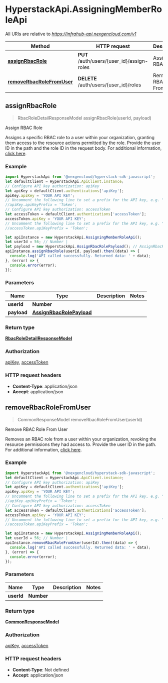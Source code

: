 # HyperstackApi.AssigningMemberRoleApi

All URIs are relative to *https://infrahub-api.nexgencloud.com/v1*

Method | HTTP request | Description
------------- | ------------- | -------------
[**assignRbacRole**](AssigningMemberRoleApi.md#assignRbacRole) | **PUT** /auth/users/{user_id}/assign-roles | Assign RBAC Role
[**removeRbacRoleFromUser**](AssigningMemberRoleApi.md#removeRbacRoleFromUser) | **DELETE** /auth/users/{user_id}/roles | Remove RBAC Role From User



## assignRbacRole

> RbacRoleDetailResponseModel assignRbacRole(userId, payload)

Assign RBAC Role

Assigns a specific RBAC role to a user within your organization, granting them access to the resource actions permitted by the role. Provide the user ID in the path and the role ID in the request body. For additional information, [click here](https://infrahub-doc.nexgencloud.com/docs/api-reference/auth-resources/rbac/manage-member-roles/assign-rbac-role).

### Example

```javascript
import HyperstackApi from '@nexgencloud/hyperstack-sdk-javascript';
let defaultClient = HyperstackApi.ApiClient.instance;
// Configure API key authorization: apiKey
let apiKey = defaultClient.authentications['apiKey'];
apiKey.apiKey = 'YOUR API KEY';
// Uncomment the following line to set a prefix for the API key, e.g. "Token" (defaults to null)
//apiKey.apiKeyPrefix = 'Token';
// Configure API key authorization: accessToken
let accessToken = defaultClient.authentications['accessToken'];
accessToken.apiKey = 'YOUR API KEY';
// Uncomment the following line to set a prefix for the API key, e.g. "Token" (defaults to null)
//accessToken.apiKeyPrefix = 'Token';

let apiInstance = new HyperstackApi.AssigningMemberRoleApi();
let userId = 56; // Number | 
let payload = new HyperstackApi.AssignRbacRolePayload(); // AssignRbacRolePayload | 
apiInstance.assignRbacRole(userId, payload).then((data) => {
  console.log('API called successfully. Returned data: ' + data);
}, (error) => {
  console.error(error);
});

```

### Parameters


Name | Type | Description  | Notes
------------- | ------------- | ------------- | -------------
 **userId** | **Number**|  | 
 **payload** | [**AssignRbacRolePayload**](AssignRbacRolePayload.md)|  | 

### Return type

[**RbacRoleDetailResponseModel**](RbacRoleDetailResponseModel.md)

### Authorization

[apiKey](../README.md#apiKey), [accessToken](../README.md#accessToken)

### HTTP request headers

- **Content-Type**: application/json
- **Accept**: application/json


## removeRbacRoleFromUser

> CommonResponseModel removeRbacRoleFromUser(userId)

Remove RBAC Role From User

Removes an RBAC role from a user within your organization, revoking the resource permissions they had access to. Provide the user ID in the path. For additional information, [click here](https://infrahub-doc.nexgencloud.com/docs/api-reference/auth-resources/rbac/manage-member-roles/revoke-rbac-role).

### Example

```javascript
import HyperstackApi from '@nexgencloud/hyperstack-sdk-javascript';
let defaultClient = HyperstackApi.ApiClient.instance;
// Configure API key authorization: apiKey
let apiKey = defaultClient.authentications['apiKey'];
apiKey.apiKey = 'YOUR API KEY';
// Uncomment the following line to set a prefix for the API key, e.g. "Token" (defaults to null)
//apiKey.apiKeyPrefix = 'Token';
// Configure API key authorization: accessToken
let accessToken = defaultClient.authentications['accessToken'];
accessToken.apiKey = 'YOUR API KEY';
// Uncomment the following line to set a prefix for the API key, e.g. "Token" (defaults to null)
//accessToken.apiKeyPrefix = 'Token';

let apiInstance = new HyperstackApi.AssigningMemberRoleApi();
let userId = 56; // Number | 
apiInstance.removeRbacRoleFromUser(userId).then((data) => {
  console.log('API called successfully. Returned data: ' + data);
}, (error) => {
  console.error(error);
});

```

### Parameters


Name | Type | Description  | Notes
------------- | ------------- | ------------- | -------------
 **userId** | **Number**|  | 

### Return type

[**CommonResponseModel**](CommonResponseModel.md)

### Authorization

[apiKey](../README.md#apiKey), [accessToken](../README.md#accessToken)

### HTTP request headers

- **Content-Type**: Not defined
- **Accept**: application/json

